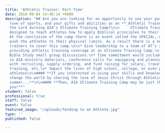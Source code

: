 ```yaml
---
title: 'Athletic Trainer: Part-Time'
date: 2018-09-04 14:48:14 +0000
description: "## Are you are looking for an opportunity to use your passion for God,
  love of sports, and your gifts and abilities as an **_Athletic Trainer_** to serve
  the Lord durning AIA's Ultimate Training Camp?\n\n     Ultimate Training Camp is
  designed to teach athletes how to apply Biblical principles to their athletic competition. 
  At the conclusion of the camp there is an event called the SPECIAL, which is designed to
  push the athletes to their physical limits. As a result there is a need for athletic
  trainers to cover this camp.\n\n* Give leadership to a team of AT’s and AT Students
  providing athletic training coverage at an Ultimate Training Camp.\n* Lead AT Team
  Bible Study small group discussions.\n* Time commitment would include: \n  * Training
  in AIA ministry materials, conference calls for equipping and planning, assisting
  with recruiting, supply ordering, and fund raising for salary, travel costs, ministry
  training, etc.\n* Impact the lives of high school, college, or even professional
  athletes\n\n#### **If you interested in using your skills and knowledge to help
  change the world by sharing the love of Jesus Christ through Athletic Training this
  summer...**\n\n#### **Then, AIA Ultimate Training Camp may be just the place for
  you!**"
student: false
professional: true
staff: false
event: false
featured_image: "/uploads/Tending to an Athlete.jpg"
type: ''
published: false

---
```


